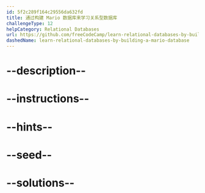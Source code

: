 ```yaml
---
id: 5f2c289f164c29556da632fd
title: 通过构建 Mario 数据库来学习关系型数据库
challengeType: 12
helpCategory: Relational Databases
url: https://github.com/freeCodeCamp/learn-relational-databases-by-building-a-mario-database
dashedName: learn-relational-databases-by-building-a-mario-database
---
```


# --description--

# --instructions--

# --hints--

# --seed--

# --solutions--
